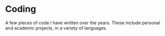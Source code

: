 # Coding  

A few pieces of code I have written over the years. These include personal and academic projects, in a variety of languages. 
